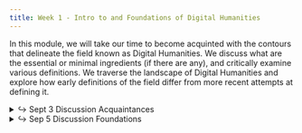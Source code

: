 ```yaml
---
title: Week 1 - Intro to and Foundations of Digital Humanities
---
```


In this module, we will take our time to become acquinted with the contours that delineate the field known as Digital Humanities. We discuss what are the essential or minimal ingredients (if there are any), and critically examine various definitions. We traverse the landscape of Digital Humanities and explore how early definitions of the field differ from more recent attempts at defining it.

<details>
  <summary class="session-summary">
    <span class="arrow">↪</span>
    <span class="date-label">Sept 3</span>
    <span class="label label-blue">Discussion</span>
    <span class="session-title">Acquaintances</span>
  </summary>
    <div markdown="1">

- [Slides](https://docs.google.com/presentation/d/1-TY9sIvIBAybn3c09xPo03Rf5Hw_qqVJBY2Xtwt3IeU/edit?usp=sharing)

</div>
  </details>

<details>
  <summary class="session-summary">
    <span class="arrow">↪</span>
    <span class="date-label">Sep 5</span>
    <span class="label label-blue">Discussion</span>
    <span class="session-title">Foundations</span>
  </summary>
  <div markdown="1">

- Slides (_coming soon!_)
- Pre-Class Reflection:
  - [Examine this website](https://whatisdigitalhumanities.com/), hit the _New Quote_-button a few times, and read the definition that appears. Some guiding questions:
    - How do the definitions you encounter vary each time you refresh the page? What does this diversity tell you about the nature of Digital Humanities as a field? What are the commonalities between the definitions? What are the differences? Consider the role technology plays in these definitions. Is it merely a tool, or does it fundamentally reshape the humanities?
  <!-- - [Liu, Alan. “Imagining the New Media Encounter.”](https://app.perusall.com/courses/intro-to-digital-humanities-fall-2024/liu-imagining-the-new-media-encounter-2013-645959331) In _A Companion to Digital Literary Studies_, edited by Ray Siemens and Susan Schreibman, pp. 1–25. Wiley, 2013.-->
  - [Burdick, A., Drucker J., Lunenfeld P. et al., “I. Humanities to Digital Humanities.”](https://app.perusall.com/courses/intro-to-digital-humanities-fall-2024/burdick-et-al-2012-i-humanities-to-digital-humanities-974368854) Digital_Humanities, MIT Press, 2012, pp. 3–26.
  - [Kirschenbaum, Matthew. 2012. "What Is Digital Humanities and What’s It Doing in English Departments?"](https://app.perusall.com/courses/intro-to-digital-humanities-fall-2024/kirschenbaum-what-is-digital-humanities-and-what-s-it-doing-in-english-departments-2012) In _Debates in the Digital Humanities_, 3–11. University of Minnesota Press.
  - **Post your reflection in the** <a href="https://introtodh-fall2024.slack.com/archives/C07JYA7QTM0" style="color: #ee6374;">**#reflections** </a>**channel on Slack** <a style="color: #ee6374;">**no later than 11:59PM on the day before our class.**</a>

</div>
</details>
